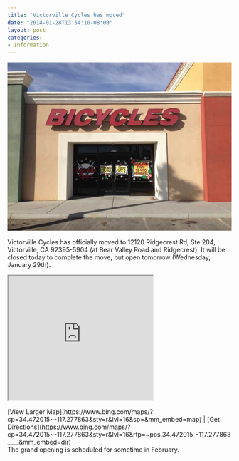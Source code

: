 ```yaml
---
title: "Victorville Cycles has moved"
date: "2014-01-28T13:54:10-08:00"
layout: post
categories:
- Information
---
```


![Victorville-cycles](/assets/img/2014/01/Victorville-Cycles-exterior.jpg)

Victorville Cycles has officially moved to 12120 Ridgecrest Rd, Ste 204, Victorville, CA 92395-5904 (at Bear Valley Road and Ridgecrest). It will be closed today to complete the move, but open tomorrow (Wednesday, January 29th).

<div><iframe height="280" loading="lazy" src="https://www.bing.com/maps/embed/viewer.aspx?v=3&cp=34.472015~-117.277863&lvl=16&w=325&h=280&sty=r&typ=s&pp=&ps=55&dir=0&mkt=en-us&src=SHELL&form=BMEMJS" width="325"></iframe><div style="margin: 12px 0 0 0;">[View Larger Map](https://www.bing.com/maps/?cp=34.472015~-117.277863&sty=r&lvl=16&sp=&mm_embed=map) | [Get Directions](https://www.bing.com/maps/?cp=34.472015~-117.277863&sty=r&lvl=16&rtp=~pos.34.472015_-117.277863____&mm_embed=dir)</div></div>The grand opening is scheduled for sometime in February.